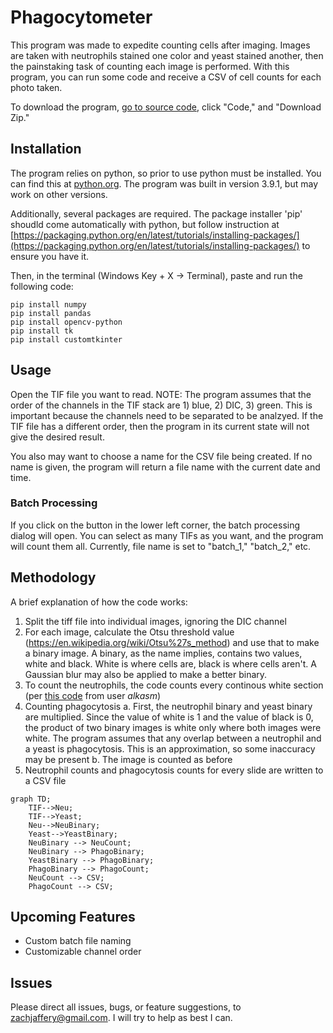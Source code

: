 # Phagocytometer

This program was made to expedite counting cells after imaging. Images are taken with neutrophils stained one color and yeast stained another, then the painstaking task of counting each image is performed. With this program, you can run some code and receive a CSV of cell counts for each photo taken.

To download the program, [go to source code](https://github.com/zachjaffery/phagocytometer), click "Code," and "Download Zip."

## Installation

The program relies on python, so prior to use python must be installed. You can find this at [python.org](python.org). The program was built in version 3.9.1, but may work on other versions.

Additionally, several packages are required. The package installer 'pip' shoudld come automatically with python, but follow instruction at [https://packaging.python.org/en/latest/tutorials/installing-packages/](https://packaging.python.org/en/latest/tutorials/installing-packages/) to ensure you have it.

Then, in the terminal (Windows Key + X -> Terminal), paste and run the following code:

```
pip install numpy
pip install pandas
pip install opencv-python
pip install tk
pip install customtkinter
```


## Usage
Open the TIF file you want to read. NOTE: The program assumes that the order of the channels in the TIF stack are 1) blue, 2) DIC, 3) green. This is important because the channels need to be separated to be analzyed. If the TIF file has a different order, then the program in its current state will not give the desired result. 

You also may want to choose a name for the CSV file being created. If no name is given, the program will return a file name with the current date and time.

### Batch Processing

If you click on the button in the lower left corner, the batch processing dialog will open. You can select as many TIFs as you want, and the program will count them all. Currently, file name is set to "batch_1," "batch_2," etc. 

## Methodology 

A brief explanation of how the code works:
1. Split the tiff file into individual images, ignoring the DIC channel
2. For each image, calculate the Otsu threshold value (https://en.wikipedia.org/wiki/Otsu%27s_method) and use that to make a binary image. A binary, as the name implies, contains two values, white and black. White is where cells are, black is where cells aren't. A Gaussian blur may also be applied to make a better binary.
3. To count the neutrophils, the code counts every continous white section (per [this code](https://stackoverflow.com/a/47570902/24016481) from user *alkasm*)
4. Counting phagocytosis
a. First, the neutrophil binary and yeast binary are multiplied. Since the value of white is 1 and the value of black is 0, the product of two binary images is white only where both images were white. The program assumes that any overlap between a neutrophil and a yeast is phagocytosis. This is an approximation, so some inaccuracy may be present
b. The image is counted as before
5. Neutrophil counts and phagocytosis counts for every slide are written to a CSV file

```mermaid
graph TD;
    TIF-->Neu;
    TIF-->Yeast;
    Neu-->NeuBinary;
    Yeast-->YeastBinary;
    NeuBinary --> NeuCount;
    NeuBinary --> PhagoBinary;
    YeastBinary --> PhagoBinary;
    PhagoBinary --> PhagoCount;
    NeuCount --> CSV;
    PhagoCount --> CSV;
```
## Upcoming Features
- Custom batch file naming
- Customizable channel order

## Issues
Please direct all issues, bugs, or feature suggestions, to zachjaffery@gmail.com. I will try to help as best I can. 
